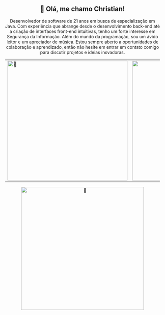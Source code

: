 <div align="center">
  <h2>👋 Olá, me chamo Christian!</h2>
  <p>Desenvolvedor de software de 21 anos em busca de especialização em Java. Com experiência que abrange desde o desenvolvimento back-end até a criação de interfaces front-end intuitivas, tenho um forte interesse em Segurança da Informação. Além do mundo da programação, sou um ávido leitor e um apreciador de música. Estou sempre aberto a oportunidades de colaboração e aprendizado, então não hesite em entrar em contato comigo para discutir projetos e ideias inovadoras.</p>
</div>

<table align="center">
  <tr>
    <td align="left"><img width="390" alt="🦑" src="https://industrywired.com/wp-content/uploads/2022/04/Top-10-Animes-that-Encourage-to-Coding-Skills.jpg"></td>
    <td align="right"><img width="390" alt="🦑" src="https://64.media.tumblr.com/ad0ebf01e41a015c039de09eba75e0ca/tumblr_oz6ok0UkdK1w4t58uo1_540.gif"></td>
  </tr>
</table>

<div align="center">
  <img width="400" alt="🦑" src="https://metrics.lecoq.io/Maracujacake?template=terminal&base.indepth=true&base.hireable=true&isocalendar=1&languages=1&habits=1&introduction=1&leetcode=1&stars=1&lines=1&fortune=1&achievements=1&activity=1&base=header%2C%20activity%2C%20community%2C%20repositories%2C%20metadata&base.indepth=true&base.hireable=true&base.skip=false&isocalendar=false&isocalendar.duration=half-year&languages=false&languages.limit=8&languages.threshold=0%25&languages.other=false&languages.colors=github&languages.sections=most-used&languages.indepth=false&languages.analysis.timeout=15&languages.analysis.timeout.repositories=7.5&languages.categories=markup%2C%20programming&languages.recent.categories=markup%2C%20programming&languages.recent.load=300&languages.recent.days=14&lines=false&lines.sections=base&lines.repositories.limit=4&lines.history.limit=1&lines.delay=0&stars=false&stars.limit=4&habits=false&habits.from=200&habits.days=14&habits.facts=true&habits.charts=false&habits.charts.type=classic&habits.trim=false&habits.languages.limit=8&habits.languages.threshold=0%25&achievements=false&achievements.threshold=C&achievements.secrets=true&achievements.display=detailed&achievements.limit=0&activity=false&activity.limit=5&activity.load=300&activity.days=14&activity.visibility=all&activity.timestamps=false&activity.filter=all&introduction=false&introduction.title=true&leetcode=false&leetcode.user=Maracujacake&leetcode.sections=solved&leetcode.limit.skills=10&leetcode.limit.recent=2&fortune=false&config.timezone=America%2FSao_Paulo">
</div>

